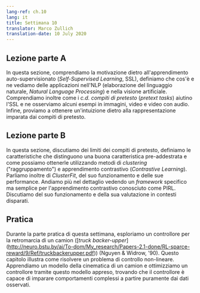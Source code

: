 ```yaml
---
lang-ref: ch.10
lang: it
title: Settimana 10
translator: Marco Zullich
translation-date: 10 July 2020
---
```



## Lezione parte A

In questa sezione, comprendiamo la motivazione dietro all'apprendimento auto-supervisionato (*Self-Supervised Learning*, SSL), definiamo che cos'è e ne vediamo delle applicazioni nell'NLP (elaborazione del linguaggio naturale, *Natural Language Processing*) e nella visione artificiale. Comprendiamo inoltre come i *c.d.* *compiti di pretesto* (*pretext tasks*) aiutino l'SSL e ne osserviamo alcuni esempi in immagini, video e video con audio. Infine, proviamo a ottenere un'intuizione dietro alla rappresentazione imparata dai compiti di pretesto.

<!-- In this section, we understand the motivation behind Self-Supervised Learning (SSL), define what it is and see some of its applications in NLP and Computer Vision. We understand how pretext tasks aid with SSL and see some example pretext tasks in images, videos and videos with sound. Finally, we try to get an intuition behind the representation learned by pretext tasks. -->


## Lezione parte B

In questa sezione, discutiamo dei limiti dei compiti di pretesto, definiamo le caratteristiche che distinguono una buona caratteristica pre-addestrata e come possiamo ottenerle utilizzando metodi di *clustering* ("raggruppamento") e apprendimento contrastivo (*Contrastive Learning*). Parliamo inoltre di *ClusterFit*, del suo funzionamento e delle sue performance. Andiamo più nel dettaglio vedendo un *framework* specifico ma semplice per l'apprendimento contrastivo conosciuto come PIRL. Discutiamo del suo funzionamento e della sua valutazione in contesti disparati.

<!-- In this section, we discuss the shortcomings of pretext tasks, define characteristics that make a good pretrained feature, and how we can achieve this using Clustering and Contrastive Learning. We then learn about ClusterFit, its steps and performance. We further dive into a specific simple framework for Contrastive Learning known as PIRL. We discuss its working as well as its evaluation in different contexts. -->

## Pratica

<!-- ## Practicum -->

Durante la parte pratica di questa settimana, esploriamo un controllore per la retromarcia di un camion ([*truck backer-upper*] (http://neuro.bstu.by/ai/To-dom/My_research/Papers-2.1-done/RL-sparce-reward/9/Ref/truckbackerupper.pdf)) (Nguyen & Widrow, '90).
Questo capitolo illustra come risolvere un problema di controllo non-lineare.
Apprendiamo un modello della cinematica di un camion e ottimizziamo un controllore tramite questo modello appreso, trovando che il controllore è capace di imparare comportamenti complessi a partire puramente dai dati osservati.

<!-- During this week's practicum, we explore the [Truck Backer-Upper](http://neuro.bstu.by/ai/To-dom/My_research/Papers-2.1-done/RL-sparce-reward/9/Ref/truckbackerupper.pdf) (Nguyen & Widrow, '90). -->
<!-- This problem shows how to solve an non-linear control problem using neural networks.
We learn a model of a truck's kinematics, and optimize a controller through this learned model, finding that the controller is able to learn complex behaviors through purely observational data. -->
